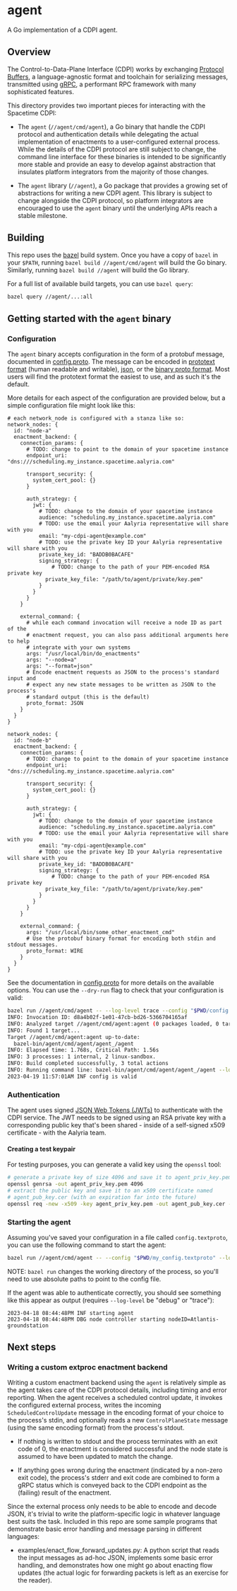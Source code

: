 # agent

A Go implementation of a CDPI agent.

## Overview

The Control-to-Data-Plane Interface (CDPI) works by exchanging
[Protocol Buffers](https://protobuf.dev/), a language-agnostic format and toolchain for serializing
messages, transmitted using [gRPC](https://grpc.io/), a performant RPC framework with many
sophisticated features.

This directory provides two important pieces for interacting with the Spacetime CDPI:

- The `agent` (`//agent/cmd/agent`), a Go binary that handle the CDPI protocol and
  authentication details while delegating the actual implementation of enactments to a
  user-configured external process. While the details of the CDPI protocol are still subject to
  change, the command line interface for these binaries is intended to be significantly more stable
  and provide an easy to develop against abstraction that insulates platform integrators from the
  majority of those changes.

- The `agent` library (`//agent`), a Go package that provides a growing set of
  abstractions for writing a new CDPI agent. This library is subject to change alongside the CDPI
  protocol, so platform integrators are encouraged to use the `agent` binary until the underlying
  APIs reach a stable milestone.

## Building

This repo uses the [bazel](https://bazel.build/) build system. Once you have a copy of `bazel` in
your `$PATH`, running `bazel build //agent/cmd/agent` will build the Go binary. Similarly,
running `bazel build //agent` will build the Go library.

For a full list of available build targets, you can use `bazel query`:

```bash
bazel query //agent/...:all
```

## Getting started with the `agent` binary

### Configuration

The `agent` binary accepts configuration in the form of a protobuf message, documented in
[config.proto](agent/cmd/agent/config.proto). The message can be encoded in
[prototext format](https://protobuf.dev/reference/protobuf/textformat-spec/) (human readable and
writable), [json](https://protobuf.dev/programming-guides/proto3/#json), or the
[binary proto format](https://protobuf.dev/programming-guides/encoding/). Most users will find the
prototext format the easiest to use, and as such it's the default.

More details for each aspect of the configuration are provided below, but a simple configuration
file might look like this:

```textproto
# each network_node is configured with a stanza like so:
network_nodes: {
  id: "node-a"
  enactment_backend: {
    connection_params: {
      # TODO: change to point to the domain of your spacetime instance
      endpoint_uri: "dns:///scheduling.my_instance.spacetime.aalyria.com"

      transport_security: {
        system_cert_pool: {}
      }

      auth_strategy: {
        jwt: {
          # TODO: change to the domain of your spacetime instance
          audience: "scheduling.my_instance.spacetime.aalyria.com"
          # TODO: use the email your Aalyria representative will share with you
          email: "my-cdpi-agent@example.com"
          # TODO: use the private key ID your Aalyria representative will share with you
          private_key_id: "BADDB0BACAFE"
          signing_strategy: {
	          # TODO: change to the path of your PEM-encoded RSA private key
            private_key_file: "/path/to/agent/private/key.pem"
          }
        }
      }
    }

    external_command: {
      # while each command invocation will receive a node ID as part of the
      # enactment request, you can also pass additional arguments here to help
      # integrate with your own systems
      args: "/usr/local/bin/do_enactments"
      args: "--node=a"
      args: "--format=json"
      # Encode enactment requests as JSON to the process's standard input and
      # expect any new state messages to be written as JSON to the process's
      # standard output (this is the default)
      proto_format: JSON
    }
  }
}

network_nodes: {
  id: "node-b"
  enactment_backend: {
    connection_params: {
      # TODO: change to point to the domain of your spacetime instance
      endpoint_uri: "dns:///scheduling.my_instance.spacetime.aalyria.com"

      transport_security: {
        system_cert_pool: {}
      }

      auth_strategy: {
        jwt: {
          # TODO: change to the domain of your spacetime instance
          audience: "scheduling.my_instance.spacetime.aalyria.com"
          # TODO: use the email your Aalyria representative will share with you
          email: "my-cdpi-agent@example.com"
          # TODO: use the private key ID your Aalyria representative will share with you
          private_key_id: "BADDB0BACAFE"
          signing_strategy: {
	          # TODO: change to the path of your PEM-encoded RSA private key
            private_key_file: "/path/to/agent/private/key.pem"
          }
        }
      }
    }

    external_command: {
      args: "/usr/local/bin/some_other_enactment_cmd"
      # Use the protobuf binary format for encoding both stdin and stdout messages.
      proto_format: WIRE
    }
  }
}
```

See the documentation in [config.proto](agent/cmd/agent/config.proto) for more details on the
available options. You can use the `--dry-run` flag to check that your configuration is valid:

```bash
bazel run //agent/cmd/agent -- --log-level trace --config "$PWD/config.textproto" --dry-run
INFO: Invocation ID: d8a4b02f-1e01-47cb-bd26-5366704165af
INFO: Analyzed target //agent/cmd/agent:agent (0 packages loaded, 0 targets configured).
INFO: Found 1 target...
Target //agent/cmd/agent:agent up-to-date:
  bazel-bin/agent/cmd/agent/agent_/agent
INFO: Elapsed time: 1.768s, Critical Path: 1.56s
INFO: 3 processes: 1 internal, 2 linux-sandbox.
INFO: Build completed successfully, 3 total actions
INFO: Running command line: bazel-bin/agent/cmd/agent/agent_/agent --log-level trace --config /path/to/config.textproto --format text --dry-run
2023-04-19 11:57:01AM INF config is valid
```

### Authentication

The agent uses signed [JSON Web Tokens (JWTs)](https://www.rfc-editor.org/rfc/rfc7519) to
authenticate with the CDPI service. The JWT needs to be signed using an RSA private key with a
corresponding public key that's been shared - inside of a self-signed x509 certificate - with the
Aalyria team.

#### Creating a test keypair

For testing purposes, you can generate a valid key using the `openssl` tool:

```bash
# generate a private key of size 4096 and save it to agent_priv_key.pem
openssl genrsa -out agent_priv_key.pem 4096
# extract the public key and save it to an x509 certificate named
# agent_pub_key.cer (with an expiration far into the future)
openssl req -new -x509 -key agent_priv_key.pem -out agent_pub_key.cer -days 36500
```

### Starting the agent

Assuming you've saved your configuration in a file called `config.textproto`, you can use the
following command to start the agent:

```bash
bazel run //agent/cmd/agent -- --config "$PWD/my_config.textproto" --log-level debug
```

NOTE: `bazel run` changes the working directory of the process, so you'll need
to use absolute paths to point to the config file.

If the agent was able to authenticate correctly, you should see something like this appear as output
(requires `--log-level` be "debug" or "trace"):

```
2023-04-18 08:44:48PM INF starting agent
2023-04-18 08:44:48PM DBG node controller starting nodeID=Atlantis-groundstation
```

## Next steps

### Writing a custom extproc enactment backend

Writing a custom enactment backend using the `agent` is relatively simple as the agent takes care of
the CDPI protocol details, including timing and error reporting. When the agent receives a scheduled
control update, it invokes the configured external process, writes the incoming
`ScheduledControlUpdate` message in the encoding format of your choice to the process's stdin, and
optionally reads a new `ControlPlaneState` message (using the same encoding format) from the
process's stdout.

- If nothing is written to stdout and the process terminates with an exit code of 0, the enactment
  is considered successful and the node state is assumed to have been updated to match the change.

- If anything goes wrong during the enactment (indicated by a non-zero exit code), the process's
  stderr and exit code are combined to form a gRPC status which is conveyed back to the CDPI
  endpoint as the (failing) result of the enactment.

Since the external process only needs to be able to encode and decode JSON, it's trivial to write
the platform-specific logic in whatever language best suits the task. Included in this repo are some
sample programs that demonstrate basic error handling and message parsing in different languages:

<!-- TODO: add a go example here -->

- examples/enact_flow_forward_updates.py: A python script that reads the input messages as ad-hoc
  JSON, implements some basic error handling, and demonstrates how one might go about enacting flow
  updates (the actual logic for forwarding packets is left as an exercise for the reader).
